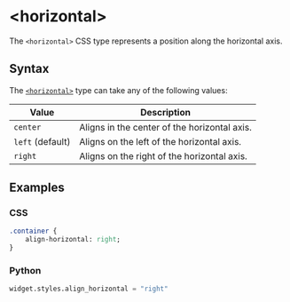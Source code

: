 # &lt;horizontal&gt;

The `<horizontal>` CSS type represents a position along the horizontal axis.

## Syntax

The [`<horizontal>`](./horizontal.md) type can take any of the following values:

| Value            | Description                                  |
| ---------------- | -------------------------------------------- |
| `center`         | Aligns in the center of the horizontal axis. |
| `left` (default) | Aligns on the left of the horizontal axis.   |
| `right`          | Aligns on the right of the horizontal axis.  |

## Examples

### CSS

```sass
.container {
    align-horizontal: right;
}
```

### Python

```py
widget.styles.align_horizontal = "right"
```
